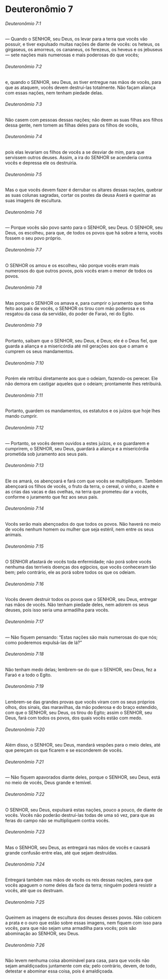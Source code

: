 # Deuteronômio 7

###### Deuteronômio 7:1

— Quando o SENHOR, seu Deus, os levar para a terra que vocês vão possuir, e tiver expulsado muitas nações de diante de vocês: os heteus, os girgaseus, os amorreus, os cananeus, os ferezeus, os heveus e os jebuseus — sete nações mais numerosas e mais poderosas do que vocês;

###### Deuteronômio 7:2

e, quando o SENHOR, seu Deus, as tiver entregue nas mãos de vocês, para que as ataquem, vocês devem destruí-las totalmente. Não façam aliança com essas nações, nem tenham piedade delas.

###### Deuteronômio 7:3

Não casem com pessoas dessas nações; não deem as suas filhas aos filhos dessa gente, nem tomem as filhas deles para os filhos de vocês,

###### Deuteronômio 7:4

pois elas levariam os filhos de vocês a se desviar de mim, para que servissem outros deuses. Assim, a ira do SENHOR se acenderia contra vocês e depressa ele os destruiria.

###### Deuteronômio 7:5

Mas o que vocês devem fazer é derrubar os altares dessas nações, quebrar as suas colunas sagradas, cortar os postes da deusa Aserá e queimar as suas imagens de escultura.

###### Deuteronômio 7:6

— Porque vocês são povo santo para o SENHOR, seu Deus. O SENHOR, seu Deus, os escolheu, para que, de todos os povos que há sobre a terra, vocês fossem o seu povo próprio.

###### Deuteronômio 7:7

O SENHOR os amou e os escolheu, não porque vocês eram mais numerosos do que outros povos, pois vocês eram o menor de todos os povos.

###### Deuteronômio 7:8

Mas porque o SENHOR os amava e, para cumprir o juramento que tinha feito aos pais de vocês, o SENHOR os tirou com mão poderosa e os resgatou da casa da servidão, do poder de Faraó, rei do Egito.

###### Deuteronômio 7:9

Portanto, saibam que o SENHOR, seu Deus, é Deus; ele é o Deus fiel, que guarda a aliança e a misericórdia até mil gerações aos que o amam e cumprem os seus mandamentos.

###### Deuteronômio 7:10

Porém ele retribui diretamente aos que o odeiam, fazendo-os perecer. Ele não demora em castigar aqueles que o odeiam; prontamente lhes retribuirá.

###### Deuteronômio 7:11

Portanto, guardem os mandamentos, os estatutos e os juízos que hoje lhes mando cumprir.

###### Deuteronômio 7:12

— Portanto, se vocês derem ouvidos a estes juízos, e os guardarem e cumprirem, o SENHOR, seu Deus, guardará a aliança e a misericórdia prometida sob juramento aos seus pais.

###### Deuteronômio 7:13

Ele os amará, os abençoará e fará com que vocês se multipliquem. Também abençoará os filhos de vocês, o fruto da terra, o cereal, o vinho, o azeite e as crias das vacas e das ovelhas, na terra que prometeu dar a vocês, conforme o juramento que fez aos seus pais.

###### Deuteronômio 7:14

Vocês serão mais abençoados do que todos os povos. Não haverá no meio de vocês nenhum homem ou mulher que seja estéril, nem entre os seus animais.

###### Deuteronômio 7:15

O SENHOR afastará de vocês toda enfermidade; não porá sobre vocês nenhuma das terríveis doenças dos egípcios, que vocês conheceram tão bem; pelo contrário, ele as porá sobre todos os que os odeiam.

###### Deuteronômio 7:16

Vocês devem destruir todos os povos que o SENHOR, seu Deus, entregar nas mãos de vocês. Não tenham piedade deles, nem adorem os seus deuses, pois isso seria uma armadilha para vocês.

###### Deuteronômio 7:17

— Não fiquem pensando: “Estas nações são mais numerosas do que nós; como poderemos expulsá-las de lá?”

###### Deuteronômio 7:18

Não tenham medo delas; lembrem-se do que o SENHOR, seu Deus, fez a Faraó e a todo o Egito.

###### Deuteronômio 7:19

Lembrem-se das grandes provas que vocês viram com os seus próprios olhos, dos sinais, das maravilhas, da mão poderosa e do braço estendido, com que o SENHOR, seu Deus, os tirou do Egito; assim o SENHOR, seu Deus, fará com todos os povos, dos quais vocês estão com medo.

###### Deuteronômio 7:20

Além disso, o SENHOR, seu Deus, mandará vespões para o meio deles, até que pereçam os que ficarem e se esconderem de vocês.

###### Deuteronômio 7:21

— Não fiquem apavorados diante deles, porque o SENHOR, seu Deus, está no meio de vocês, Deus grande e temível.

###### Deuteronômio 7:22

O SENHOR, seu Deus, expulsará estas nações, pouco a pouco, de diante de vocês. Vocês não poderão destruí-las todas de uma só vez, para que as feras do campo não se multipliquem contra vocês.

###### Deuteronômio 7:23

Mas o SENHOR, seu Deus, as entregará nas mãos de vocês e causará grande confusão entre elas, até que sejam destruídas.

###### Deuteronômio 7:24

Entregará também nas mãos de vocês os reis dessas nações, para que vocês apaguem o nome deles da face da terra; ninguém poderá resistir a vocês, até que os destruam.

###### Deuteronômio 7:25

Queimem as imagens de escultura dos deuses desses povos. Não cobicem a prata e o ouro que estão sobre essas imagens, nem fiquem com isso para vocês, para que não sejam uma armadilha para vocês; pois são abominação ao SENHOR, seu Deus.

###### Deuteronômio 7:26

Não levem nenhuma coisa abominável para casa, para que vocês não sejam amaldiçoados juntamente com ela; pelo contrário, devem, de todo, detestar e abominar essa coisa, pois é amaldiçoada.

